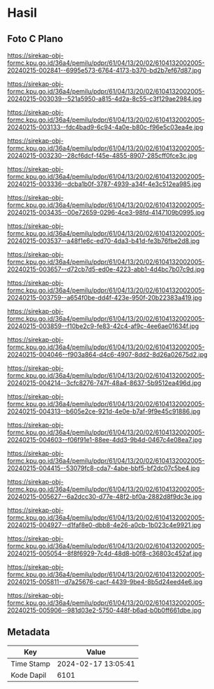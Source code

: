 # Hasil

## Foto C Plano

https://sirekap-obj-formc.kpu.go.id/36a4/pemilu/pdpr/61/04/13/20/02/6104132002005-20240215-002841--6995e573-6764-4173-b370-bd2b7ef67d87.jpg

https://sirekap-obj-formc.kpu.go.id/36a4/pemilu/pdpr/61/04/13/20/02/6104132002005-20240215-003039--521a5950-a815-4d2a-8c55-c3f129ae2984.jpg

https://sirekap-obj-formc.kpu.go.id/36a4/pemilu/pdpr/61/04/13/20/02/6104132002005-20240215-003133--fdc4bad9-6c94-4a0e-b80c-f96e5c03ea4e.jpg

https://sirekap-obj-formc.kpu.go.id/36a4/pemilu/pdpr/61/04/13/20/02/6104132002005-20240215-003230--28cf6dcf-f45e-4855-8907-285cff0fce3c.jpg

https://sirekap-obj-formc.kpu.go.id/36a4/pemilu/pdpr/61/04/13/20/02/6104132002005-20240215-003336--dcba1b0f-3787-4939-a34f-4e3c512ea985.jpg

https://sirekap-obj-formc.kpu.go.id/36a4/pemilu/pdpr/61/04/13/20/02/6104132002005-20240215-003435--00e72659-0296-4ce3-98fd-4147109b0995.jpg

https://sirekap-obj-formc.kpu.go.id/36a4/pemilu/pdpr/61/04/13/20/02/6104132002005-20240215-003537--a48f1e6c-ed70-4da3-b41d-fe3b76fbe2d8.jpg

https://sirekap-obj-formc.kpu.go.id/36a4/pemilu/pdpr/61/04/13/20/02/6104132002005-20240215-003657--d72cb7d5-ed0e-4223-abb1-4d4bc7b07c9d.jpg

https://sirekap-obj-formc.kpu.go.id/36a4/pemilu/pdpr/61/04/13/20/02/6104132002005-20240215-003759--a654f0be-dd4f-423e-950f-20b22383a419.jpg

https://sirekap-obj-formc.kpu.go.id/36a4/pemilu/pdpr/61/04/13/20/02/6104132002005-20240215-003859--f10be2c9-fe83-42c4-af9c-4ee6ae01634f.jpg

https://sirekap-obj-formc.kpu.go.id/36a4/pemilu/pdpr/61/04/13/20/02/6104132002005-20240215-004046--f903a864-d4c6-4907-8dd2-8d26a02675d2.jpg

https://sirekap-obj-formc.kpu.go.id/36a4/pemilu/pdpr/61/04/13/20/02/6104132002005-20240215-004214--3cfc8276-747f-48a4-8637-5b9512ea496d.jpg

https://sirekap-obj-formc.kpu.go.id/36a4/pemilu/pdpr/61/04/13/20/02/6104132002005-20240215-004313--b605e2ce-921d-4e0e-b7af-9f9e45c91886.jpg

https://sirekap-obj-formc.kpu.go.id/36a4/pemilu/pdpr/61/04/13/20/02/6104132002005-20240215-004603--f06f91e1-88ee-4dd3-9b4d-0467c4e08ea7.jpg

https://sirekap-obj-formc.kpu.go.id/36a4/pemilu/pdpr/61/04/13/20/02/6104132002005-20240215-004415--53079fc8-cda7-4abe-bbf5-bf2dc07c5be4.jpg

https://sirekap-obj-formc.kpu.go.id/36a4/pemilu/pdpr/61/04/13/20/02/6104132002005-20240215-005627--6a2dcc30-d77e-48f2-bf0a-2882d8f9dc3e.jpg

https://sirekap-obj-formc.kpu.go.id/36a4/pemilu/pdpr/61/04/13/20/02/6104132002005-20240215-004927--d1faf8e0-dbb8-4e26-a0cb-1b023c4e9921.jpg

https://sirekap-obj-formc.kpu.go.id/36a4/pemilu/pdpr/61/04/13/20/02/6104132002005-20240215-005054--8f8f6929-7c4d-48d8-b0f8-c36803c452af.jpg

https://sirekap-obj-formc.kpu.go.id/36a4/pemilu/pdpr/61/04/13/20/02/6104132002005-20240215-005811--d7a25676-cacf-4439-9be4-8b5d24eed4e6.jpg

https://sirekap-obj-formc.kpu.go.id/36a4/pemilu/pdpr/61/04/13/20/02/6104132002005-20240215-005906--981d03e2-5750-448f-b6ad-b0b0ff661dbe.jpg


## Metadata

| Key        | Value               |
| ---------- | ------------------- |
| Time Stamp | 2024-02-17 13:05:41 |
| Kode Dapil | 6101                |



